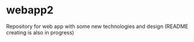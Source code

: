 # webapp2
Repository for web app with some new technologies and design
(README creating is also in progress)
